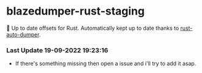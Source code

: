 # blazedumper-rust-staging

🚀 Up to date offsets for Rust. Automatically kept up to date thanks to [rust-auto-dumper](https://github.com/Akandesh/rust-auto-dumper).


### Last Update 19-09-2022 19:23:16
- If there's something missing then open a issue and i'll try to add it asap.